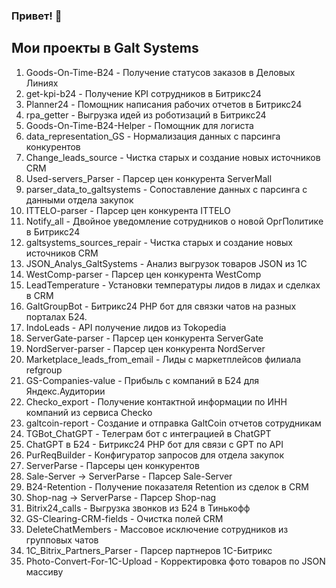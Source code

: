 ### Привет! 👋

## Мои проекты в Galt Systems
1. Goods-On-Time-B24 - Получение статусов заказов в Деловых Линиях
2. get-kpi-b24 - Получение KPI сотрудников в Битрикс24
3. Planner24 - Помощник написания рабочих отчетов в Битрикс24
4. rpa_getter - Выгрузка идей из роботизаций в Битрикс24
5. Goods-On-Time-B24-Helper - Помощник для логиста
6. data_representation_GS - Нормализация данных с парсинга конкурентов
7. Change_leads_source - Чистка старых и создание новых источников CRM
8. Used-servers_Parser - Парсер цен конкурента ServerMall
9. parser_data_to_galtsystems - Сопоставление данных с парсинга с данными отдела закупок
10. ITTELO-parser - Парсер цен конкурента ITTELO
11. Notify_all - Двойное уведомление сотрудников о новой ОргПолитике в Битрикс24
12. galtsystems_sources_repair - Чистка старых и создание новых источников CRM
13. JSON_Analys_GaltSystems - Анализ выгрузок товаров JSON из 1С
14. WestComp-parser - Парсер цен конкурента WestComp
15. LeadTemperature - Установки температуры лидов в лидах и сделках в CRM
16. GaltGroupBot - Битрикс24 PHP бот для связки чатов на разных порталах Б24.
17. IndoLeads - API получение лидов из Tokopedia
18. ServerGate-parser - Парсер цен конкурента ServerGate
19. NordServer-parser - Парсер цен конкурента NordServer
20. Marketplace_leads_from_email - Лиды с маркетплейсов филиала refgroup
21. GS-Companies-value - Прибыль с компаний в Б24 для Яндекс.Аудитории
22. Checko_export - Получение контактной информации по ИНН компаний из сервиса Checko
23. galtcoin-report - Создание и отправка GaltCoin отчетов сотрудникам
24. TGBot_ChatGPT - Телеграм бот с интеграцией в ChatGPT
25. ChatGPT в Б24 - Битрикс24 PHP бот для связи с GPT по API
26. PurReqBuilder - Конфигуратор запросов для отдела закупок
27. ServerParse - Парсеры цен конкурентов
28. Sale-Server -> ServerParse - Парсер Sale-Server
29. B24-Retention - Получение показателя Retention из сделок в CRM
30. Shop-nag -> ServerParse - Парсер Shop-nag
31. Bitrix24_calls - Выгрузка звонков из Б24 в Тинькофф
32. GS-Clearing-CRM-fields - Очистка полей CRM
33. DeleteChatMembers - Массовое исключение сотрудников из групповых чатов
34. 1C_Bitrix_Partners_Parser - Парсер партнеров 1С-Битрикс
35. Photo-Convert-For-1C-Upload - Корректировка фото товаров по JSON массиву
